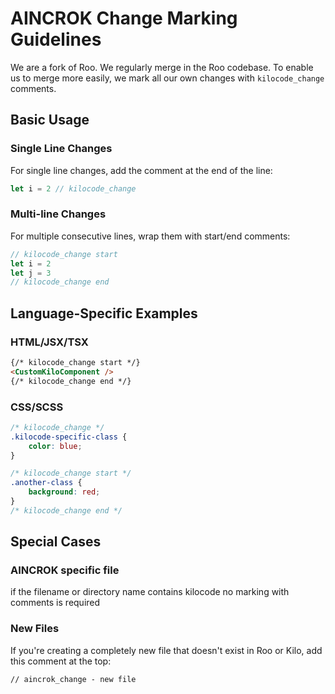 # AINCROK Change Marking Guidelines

We are a fork of Roo. We regularly merge in the Roo codebase. To enable us to merge more easily, we mark all
our own changes with `kilocode_change` comments.

## Basic Usage

### Single Line Changes

For single line changes, add the comment at the end of the line:

```typescript
let i = 2 // kilocode_change
```

### Multi-line Changes

For multiple consecutive lines, wrap them with start/end comments:

```typescript
// kilocode_change start
let i = 2
let j = 3
// kilocode_change end
```

## Language-Specific Examples

### HTML/JSX/TSX

```html
{/* kilocode_change start */}
<CustomKiloComponent />
{/* kilocode_change end */}
```

### CSS/SCSS

```css
/* kilocode_change */
.kilocode-specific-class {
	color: blue;
}

/* kilocode_change start */
.another-class {
	background: red;
}
/* kilocode_change end */
```

## Special Cases

### AINCROK specific file

if the filename or directory name contains kilocode no marking with comments is required

### New Files

If you're creating a completely new file that doesn't exist in Roo or Kilo, add this comment at the top:

```
// aincrok_change - new file
```
